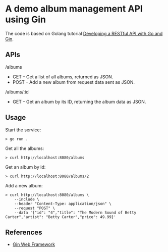 # A demo album management API using Gin

The code is based on Golang tutorial [Developing a RESTful API with Go and Gin](https://go.dev/doc/tutorial/web-service-gin).

## APIs

/albums
   * GET – Get a list of all albums, returned as JSON.
   * POST – Add a new album from request data sent as JSON.

/albums/:id
   * GET – Get an album by its ID, returning the album data as JSON.

## Usage

Start the service:
```
> go run .
```

Get all the albums:
```
> curl http://localhost:8080/albums
```

Get an album by id:
```
> curl http://localhost:8080/albums/2
```

Add a new album:
```
> curl http://localhost:8080/albums \
    --include \
    --header "Content-Type: application/json" \
    --request "POST" \
    --data '{"id": "4","title": "The Modern Sound of Betty Carter","artist": "Betty Carter","price": 49.99}'
```

## References
   * [Gin Web Framework](https://gin-gonic.com/docs/)